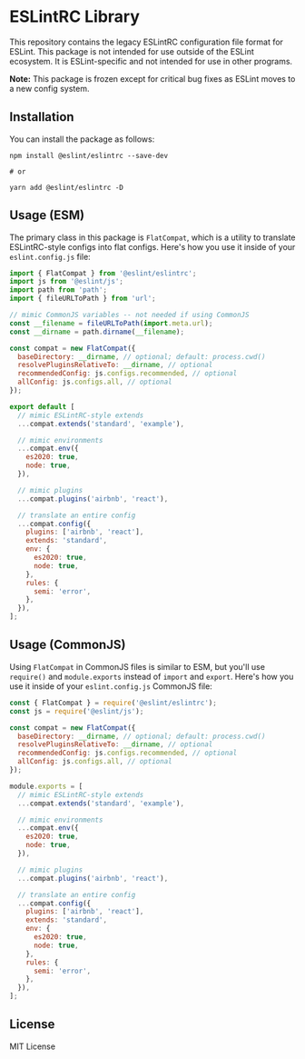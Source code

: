 # ESLintRC Library

This repository contains the legacy ESLintRC configuration file format for ESLint. This package is not intended for use outside of the ESLint ecosystem. It is ESLint-specific and not intended for use in other programs.

**Note:** This package is frozen except for critical bug fixes as ESLint moves to a new config system.

## Installation

You can install the package as follows:

```
npm install @eslint/eslintrc --save-dev

# or

yarn add @eslint/eslintrc -D
```

## Usage (ESM)

The primary class in this package is `FlatCompat`, which is a utility to translate ESLintRC-style configs into flat configs. Here's how you use it inside of your `eslint.config.js` file:

```js
import { FlatCompat } from '@eslint/eslintrc';
import js from '@eslint/js';
import path from 'path';
import { fileURLToPath } from 'url';

// mimic CommonJS variables -- not needed if using CommonJS
const __filename = fileURLToPath(import.meta.url);
const __dirname = path.dirname(__filename);

const compat = new FlatCompat({
  baseDirectory: __dirname, // optional; default: process.cwd()
  resolvePluginsRelativeTo: __dirname, // optional
  recommendedConfig: js.configs.recommended, // optional
  allConfig: js.configs.all, // optional
});

export default [
  // mimic ESLintRC-style extends
  ...compat.extends('standard', 'example'),

  // mimic environments
  ...compat.env({
    es2020: true,
    node: true,
  }),

  // mimic plugins
  ...compat.plugins('airbnb', 'react'),

  // translate an entire config
  ...compat.config({
    plugins: ['airbnb', 'react'],
    extends: 'standard',
    env: {
      es2020: true,
      node: true,
    },
    rules: {
      semi: 'error',
    },
  }),
];
```

## Usage (CommonJS)

Using `FlatCompat` in CommonJS files is similar to ESM, but you'll use `require()` and `module.exports` instead of `import` and `export`. Here's how you use it inside of your `eslint.config.js` CommonJS file:

```js
const { FlatCompat } = require('@eslint/eslintrc');
const js = require('@eslint/js');

const compat = new FlatCompat({
  baseDirectory: __dirname, // optional; default: process.cwd()
  resolvePluginsRelativeTo: __dirname, // optional
  recommendedConfig: js.configs.recommended, // optional
  allConfig: js.configs.all, // optional
});

module.exports = [
  // mimic ESLintRC-style extends
  ...compat.extends('standard', 'example'),

  // mimic environments
  ...compat.env({
    es2020: true,
    node: true,
  }),

  // mimic plugins
  ...compat.plugins('airbnb', 'react'),

  // translate an entire config
  ...compat.config({
    plugins: ['airbnb', 'react'],
    extends: 'standard',
    env: {
      es2020: true,
      node: true,
    },
    rules: {
      semi: 'error',
    },
  }),
];
```

## License

MIT License
